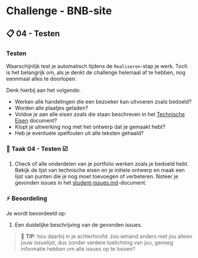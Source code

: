 # Challenge - BNB-site
## :clipboard: 04 - Testen

### Testen

Waarschijnlijk test je automatisch tijdens de `Realiseren`-stap je werk. Toch is het belangrijk om, als je denkt de challenge helemaal af te hebben, nog eennmaal alles te doorlopen. 

 Denk hierbij aan het volgende:
* Werken alle handelingen die een bezoeker kan uitvoeren zoals bedoeld?
* Worden alle plaatjes geladen?
* Voldoe je aan alle eisen zoals die staan beschreven in het [Technische Eisen](technische-eisen.md) document?
* Klopt je uitwerking nog met het ontwerp dat je gemaakt hebt?
* Heb je eventuele spelfouten uit alle teksten gehaald?

### :hammer: Taak 04 - Testen :ballot_box_with_check:

1. Check of alle onderdelen van je portfolio werken zoals je bedoeld hebt. Bekijk de lijst van technische eisen en je initiele ontwerp en maak een lijst van punten die je nog moet toevoegen of verbeteren. Noteer je gevonden issues in het [student-issues.md](student-issues.md)-document. 

### :zap: Beoordeling

Je wordt beoordeeld op:  

1. Een duidelijke beschrijving van de gevonden issues.
> :rocket: **TIP**: hou daarbij in je achterhoofd: zou iemand anders met jou alleen jouw issuelijst, dus zonder verdere toelichting van jou, genoeg informatie hebben om alle issues op te lossen?